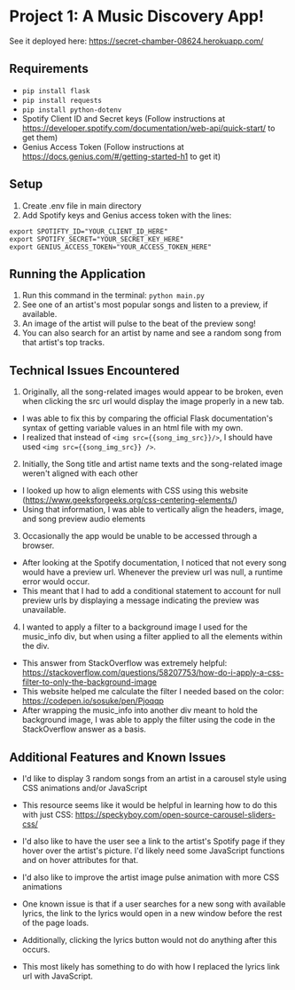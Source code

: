 # Project 1: A Music Discovery App!

See it deployed here: https://secret-chamber-08624.herokuapp.com/ 

## Requirements
* `pip install flask`
* `pip install requests`
* `pip install python-dotenv`
* Spotify Client ID and Secret keys (Follow instructions at https://developer.spotify.com/documentation/web-api/quick-start/ to get them)
* Genius Access Token (Follow instructions at https://docs.genius.com/#/getting-started-h1 to get it)

## Setup
1. Create .env file in main directory
2. Add Spotify keys and Genius access token with the lines:
```
export SPOTIFTY_ID="YOUR_CLIENT_ID_HERE" 
export SPOTIFY_SECRET="YOUR_SECRET_KEY_HERE"
export GENIUS_ACCESS_TOKEN="YOUR_ACCESS_TOKEN_HERE"
```
   
## Running the Application
1. Run this command in the terminal: `python main.py`
2. See one of an artist's most popular songs and listen to a preview, if available.
3. An image of the artist will pulse to the beat of the preview song!
4. You can also search for an artist by name and see a random song from that artist's top tracks.

## Technical Issues Encountered
1. Originally, all the song-related images would appear to be broken, even when clicking the src url would display the image properly in a new tab.
*  I was able to fix this by comparing the official Flask documentation's syntax of getting variable values in an html file with my own.
* I realized that instead of `<img src={{song_img_src}}/>`, I should have used `<img src={{song_img_src}} />`.
2. Initially, the Song title and artist name texts and the song-related image weren't aligned with each other
* I looked up how to align elements with CSS using this website (https://www.geeksforgeeks.org/css-centering-elements/)
* Using that information, I was able to vertically align the headers, image, and song preview audio elements
3. Occasionally the app would be unable to be accessed through a browser.
* After looking at the Spotify documentation, I noticed that not every song would have a preview url. Whenever the preview url was null, a runtime error would occur.
* This meant that I had to add a conditional statement to account for null preview urls by displaying a message indicating the preview was unavailable.
4. I wanted to apply a filter to a background image I used for the music_info div, but when using a filter applied to all the elements within the div.
* This answer from StackOverflow was extremely helpful: https://stackoverflow.com/questions/58207753/how-do-i-apply-a-css-filter-to-only-the-background-image
* This website helped me calculate the filter I needed based on the color: https://codepen.io/sosuke/pen/Pjoqqp
* After wrapping the music_info into another div meant to hold the background image, I was able to apply the filter using the code in the StackOverflow answer as a basis.

## Additional Features and Known Issues
* I'd like to display 3 random songs from an artist in a carousel style using CSS animations and/or JavaScript
* This resource seems like it would be helpful in learning how to do this with just CSS: https://speckyboy.com/open-source-carousel-sliders-css/
* I'd also like to have the user see a link to the artist's Spotify page if they hover over the artist's picture. I'd likely need some JavaScript functions and on hover attributes for that.
* I'd also like to improve the artist image pulse animation with more CSS animations

* One known issue is that if a user searches for a new song with available lyrics, the link to the lyrics would open in a new window before the rest of the page loads.
* Additionally, clicking the lyrics button would not do anything after this occurs.
* This most likely has something to do with how I replaced the lyrics link url with JavaScript.